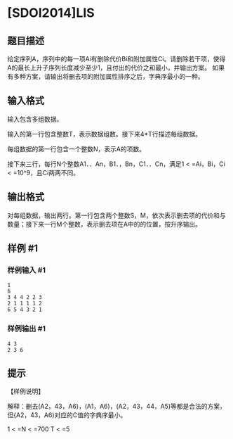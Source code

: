 # [SDOI2014]LIS

## 题目描述

给定序列A，序列中的每一项Ai有删除代价Bi和附加属性Ci。请删除若干项，使得A的最长上升子序列长度减少至少1，且付出的代价之和最小，并输出方案。    如果有多种方案，请输出将删去项的附加属性排序之后，字典序最小的一种。


## 输入格式

输入包含多组数据。    

输入的第一行包含整数T，表示数据组数。接下来4\*T行描述每组数据。    

每组数据的第一行包含一个整数N，表示A的项数。

接下来三行，每行N个整数A1．．An，B1．，Bn，C1．．Cn，满足1 < =Ai，Bi，Ci < =10^9，且Ci两两不同。


## 输出格式

对每组数据，输出两行。第一行包含两个整数S，M，依次表示删去项的代价和与数量；接下来一行M个整数，表示删去项在A中的的位置，按升序输出。


## 样例 #1

### 样例输入 #1
```
1
6
3 4 4 2 2 3
2 1 1 1 1 2
6 5 4 3 2 1
```

### 样例输出 #1

```
4 3
2 3 6
```

## 提示

【样例说明】

解释：删去(A2，43，A6)，(A1，A6)，(A2，43，44，A5)等都是合法的方案，但{A2，43，A6)对应的C值的字典序最小。

1 < =N < =700     T < =5


